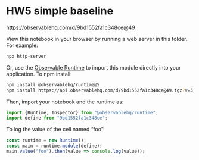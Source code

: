 # HW5 simple baseline

https://observablehq.com/d/9bd1552fa1c348ce@49

View this notebook in your browser by running a web server in this folder. For
example:

~~~sh
npx http-server
~~~

Or, use the [Observable Runtime](https://github.com/observablehq/runtime) to
import this module directly into your application. To npm install:

~~~sh
npm install @observablehq/runtime@5
npm install https://api.observablehq.com/d/9bd1552fa1c348ce@49.tgz?v=3
~~~

Then, import your notebook and the runtime as:

~~~js
import {Runtime, Inspector} from "@observablehq/runtime";
import define from "9bd1552fa1c348ce";
~~~

To log the value of the cell named “foo”:

~~~js
const runtime = new Runtime();
const main = runtime.module(define);
main.value("foo").then(value => console.log(value));
~~~
